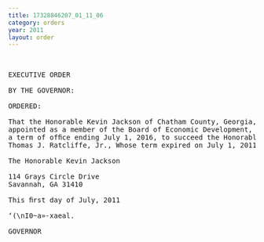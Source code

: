 ```yaml
---
title: 17328846207_01_11_06
category: orders
year: 2011
layout: order
---
```


<pre> 

EXECUTIVE ORDER

BY THE GOVERNOR:

ORDERED:

That the Honorable Kevin Jackson of Chatham County, Georgia, is
appointed as a member of the Board of Economic Development, for
a term of ofﬁce ending July 1, 2016, to succeed the Honorable
Thomas J. Ratcliffe, Jr., Whose term expired on July 1, 2011.

The Honorable Kevin Jackson

114 Grays Circle Drive
Savannah, GA 31410

This ﬁrst day of July, 2011

‘(\nI0~a»-xaeal.

GOVERNOR

</pre>
